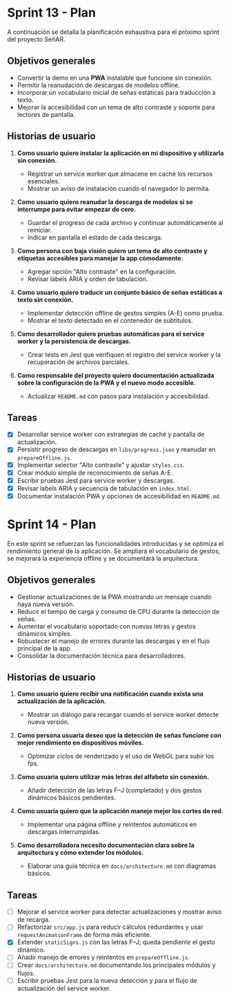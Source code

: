 # Sprint 13 - Plan

A continuación se detalla la planificación exhaustiva para el próximo sprint del proyecto SeñAR.

## Objetivos generales
- Convertir la demo en una **PWA** instalable que funcione sin conexión.
- Permitir la reanudación de descargas de modelos offline.
- Incorporar un vocabulario inicial de señas estáticas para traducción a texto.
- Mejorar la accesibilidad con un tema de alto contraste y soporte para lectores de pantalla.

## Historias de usuario

1. **Como usuario quiero instalar la aplicación en mi dispositivo y utilizarla sin conexión.**
   - Registrar un service worker que almacene en caché los recursos esenciales.
   - Mostrar un aviso de instalación cuando el navegador lo permita.

2. **Como usuario quiero reanudar la descarga de modelos si se interrumpe para evitar empezar de cero.**
   - Guardar el progreso de cada archivo y continuar automáticamente al reiniciar.
   - Indicar en pantalla el estado de cada descarga.

3. **Como persona con baja visión quiero un tema de alto contraste y etiquetas accesibles para manejar la app cómodamente.**
   - Agregar opción "Alto contraste" en la configuración.
   - Revisar labels ARIA y orden de tabulación.

4. **Como usuario quiero traducir un conjunto básico de señas estáticas a texto sin conexión.**
   - Implementar detección offline de gestos simples (A-E) como prueba.
   - Mostrar el texto detectado en el contenedor de subtítulos.

5. **Como desarrollador quiero pruebas automáticas para el service worker y la persistencia de descargas.**
   - Crear tests en Jest que verifiquen el registro del service worker y la recuperación de archivos parciales.

6. **Como responsable del proyecto quiero documentación actualizada sobre la configuración de la PWA y el nuevo modo accesible.**
   - Actualizar `README.md` con pasos para instalación y accesibilidad.

## Tareas
- [x] Desarrollar service worker con estrategias de caché y pantalla de actualización.
- [x] Persistir progreso de descargas en `libs/progress.json` y reanudar en `prepareOffline.js`.
- [x] Implementar selector "Alto contraste" y ajustar `styles.css`.
- [x] Crear módulo simple de reconocimiento de señas A-E.
- [x] Escribir pruebas Jest para service worker y descargas.
- [x] Revisar labels ARIA y secuencia de tabulación en `index.html`.
- [x] Documentar instalación PWA y opciones de accesibilidad en `README.md`.

# Sprint 14 - Plan

En este sprint se refuerzan las funcionalidades introducidas y se optimiza el rendimiento general de la aplicación. Se ampliará el vocabulario de gestos, se mejorará la experiencia offline y se documentará la arquitectura.

## Objetivos generales
- Gestionar actualizaciones de la PWA mostrando un mensaje cuando haya nueva versión.
- Reducir el tiempo de carga y consumo de CPU durante la detección de señas.
- Aumentar el vocabulario soportado con nuevas letras y gestos dinámicos simples.
- Robustecer el manejo de errores durante las descargas y en el flujo principal de la app.
- Consolidar la documentación técnica para desarrolladores.

## Historias de usuario
1. **Como usuario quiero recibir una notificación cuando exista una actualización de la aplicación.**
   - Mostrar un diálogo para recargar cuando el service worker detecte nueva versión.

2. **Como persona usuaria deseo que la detección de señas funcione con mejor rendimiento en dispositivos móviles.**
   - Optimizar ciclos de renderizado y el uso de WebGL para subir los fps.

3. **Como usuaria quiero utilizar más letras del alfabeto sin conexión.**
   - Añadir detección de las letras F–J (completado) y dos gestos dinámicos básicos pendientes.

4. **Como usuaria quiero que la aplicación maneje mejor los cortes de red.**
   - Implementar una página offline y reintentos automáticos en descargas interrumpidas.

5. **Como desarrolladora necesito documentación clara sobre la arquitectura y cómo extender los módulos.**
   - Elaborar una guía técnica en `docs/architecture.md` con diagramas básicos.

## Tareas
- [ ] Mejorar el service worker para detectar actualizaciones y mostrar aviso de recarga.
- [ ] Refactorizar `src/app.js` para reducir cálculos redundantes y usar `requestAnimationFrame` de forma más eficiente.
- [x] Extender `staticSigns.js` con las letras F–J; queda pendiente el gesto dinámico.
- [ ] Añadir manejo de errores y reintentos en `prepareOffline.js`.
- [ ] Crear `docs/architecture.md` documentando los principales módulos y flujos.
- [ ] Escribir pruebas Jest para la nueva detección y para el flujo de actualización del service worker.
